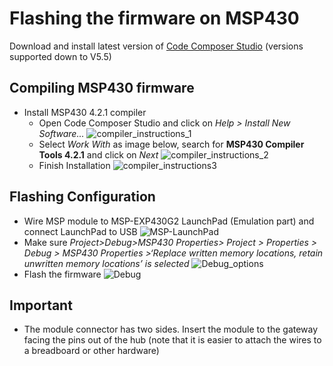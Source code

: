 # Flashing the firmware on MSP430 

Download and install latest version of [Code Composer Studio](http://processors.wiki.ti.com/index.php/Download_CCS) (versions supported down to V5.5)

## Compiling MSP430 firmware
- Install MSP430 4.2.1 compiler
    - Open Code Composer Studio and click on *Help > Install New Software...*
    ![compiler_instructions_1](img/compiler_instructions_1)
    - Select *Work With* as image below, search for **MSP430 Compiler Tools 4.2.1** and click on *Next*
    ![compiler_instructions_2](img/compiler_instructions_2)
    - Finish Installation 
    ![compiler_instructions3](img/compiler_instructions3)

## Flashing Configuration 
- Wire MSP module to MSP-EXP430G2 LaunchPad (Emulation part) and connect LaunchPad to USB
![MSP-LaunchPad](img/MSP-LaunchPad)
- Make sure *Project>Debug>MSP430 Properties> 
Project >	Properties	>	Debug	>	MSP430	Properties	>‘Replace written memory locations, retain unwritten memory locations’ is selected*
![Debug_options](img/Debug_options)
- Flash the firmware
![Debug](img/Debug)

## Important 
- The module connector has two sides. Insert the module to the gateway facing the pins out of the hub (note that it is easier to attach the wires to a breadboard or other hardware)



